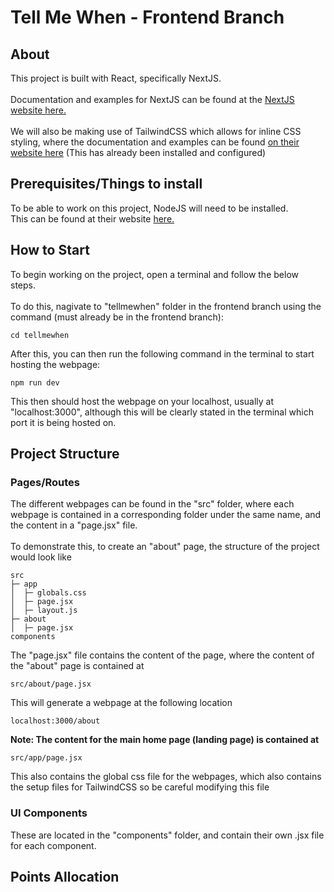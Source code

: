 # Tell Me When - Frontend Branch
## About
This project is built with React, specifically NextJS.<br><br>
Documentation and examples for NextJS can be found at the [NextJS website here.](https://nextjs.org/docs)
<br><br>
We will also be making use of TailwindCSS which allows for inline CSS styling, where the documentation and examples can be found [on their website here](https://tailwindcss.com/docs/installation) (This has already been installed and configured)

## Prerequisites/Things to install
To be able to work on this project, NodeJS will need to be installed.<br>
This can be found at their website [here.](https://nodejs.org/en)

## How to Start
To begin working on the project, open a terminal and follow the below steps.
<br><br>
To do this, nagivate to "tellmewhen" folder in the frontend branch using the command (must already be in the frontend branch):
```command
cd tellmewhen
```
After this, you can then run the following command in the terminal to start hosting the webpage:
```command
npm run dev
```
This then should host the webpage on your localhost, usually at "localhost:3000", although this will be clearly stated in the terminal which port it is being hosted on.

## Project Structure
### Pages/Routes
The different webpages can be found in the "src" folder, where each webpage is contained in a corresponding folder under the same name, and the content in a "page.jsx" file.<br><br>
To demonstrate this, to create an "about" page, the structure of the project would look like

```tree
src
├─ app
│  ├─ globals.css
│  ├─ page.jsx
│  ├─ layout.js
├─ about
│  ├─ page.jsx
components

```

The "page.jsx" file contains the content of the page, where the content of the "about" page is contained at
```location
src/about/page.jsx
```
This will generate a webpage at the following location

```url
localhost:3000/about
```

**Note: The content for the main home page (landing page) is contained at**
```location
src/app/page.jsx
```
This also contains the global css file for the webpages, which also contains the setup files for TailwindCSS so be careful modifying this file
### UI Components
These are located in the "components" folder, and contain their own .jsx file for each component.

## Points Allocation